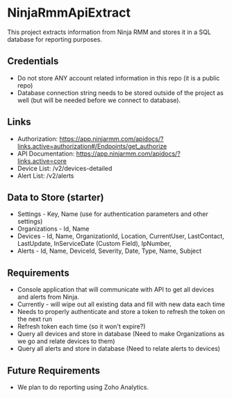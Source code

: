 # NinjaRmmApiExtract
This project extracts information from Ninja RMM and stores it in a SQL database for reporting purposes.

## Credentials
* Do not store ANY account related information in this repo (it is a public repo)
* Database connection string needs to be stored outside of the project as well (but will be needed before we connect to database).

## Links
* Authorization: https://app.ninjarmm.com/apidocs/?links.active=authorization#/Endpoints/get_authorize
* API Documentation: https://app.ninjarmm.com/apidocs/?links.active=core
* Device List: /v2/devices-detailed
* Alert List: /v2/alerts

## Data to Store (starter)
* Settings - Key, Name (use for authentication parameters and other settings)
* Organizations - Id, Name
* Devices - Id, Name, OrganizationId, Location, CurrentUser, LastContact, LastUpdate, InServiceDate (Custom Field), IpNumber, 
* Alerts - Id, Name, DeviceId, Severity, Date, Type, Name, Subject

## Requirements
* Console application that will communicate with API to get all devices and alerts from Ninja.
* Currently - will wipe out all existing data and fill with new data each time
* Needs to properly authenticate and store a token to refresh the token on the next run
* Refresh token each time (so it won't expire?)
* Query all devices and store in database (Need to make Organizations as we go and relate devices to them)
* Query all alerts and store in database (Need to relate alerts to devices)

## Future Requirements
* We plan to do reporting using Zoho Analytics.
